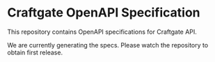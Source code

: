# Craftgate OpenAPI Specification
This repository contains OpenAPI specifications for Craftgate API.

We are currently generating the specs. Please watch the repository to obtain first release.
